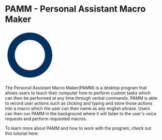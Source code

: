 # PAMM - Personal Assistant Macro Maker 

![alt text](https://github.com/landonrs/PAMMB/blob/master/src/main/resources/images/PAMM.png)

The Personal Assistant Macro Maker(PAMM) is a desktop program that allows users to teach their computer how to perform custom tasks
which can then be performed at any time through verbal commands. PAMM is able to record user actions such as clicking and typing and
store those actions into a macro which the user can then name as any english phrase. Users can then run PAMM in the background where it will
listen to the user's voice requests and perform requested macros.

To learn more about PAMM and how to work with the program, check out this tutorial here: <INSERT LINK HERE>

